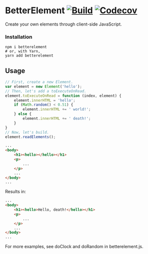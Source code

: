 # BetterElement [![Build](https://img.shields.io/travis/thatlittlegit/betterelement.svg)](https://travis-ci.org/thatlittlegit/betterelement) [![Codecov](https://img.shields.io/codecov/c/github/thatlittlegit/betterelement.svg)](https://codecov.io/gh/thatlittlegit/betterelement)
Create your own elements through client-side JavaScript.

### Installation
```shell
npm i betterelement
# or, with Yarn,
yarn add betterelement
```
## Usage
```js
// First, create a new Element.
var element = new Element('hello');
// Then, let's add a toExecuteOnRead.
element.toExecuteOnRead = function (index, element) {
	element.innerHTML = 'hello';
	if (Math.random() < 0.51) {
		element.innerHTML += ' world!';
	} else {
		element.innerHTML += ' death!';
	}
}
// Now, let's build.
element.readElements();
```
```HTML
...
<body>
	<h1><hello></hello></h1>
	<p>
		...
	</p>
	...
</body>
...
```
Results in:
```html
...
<body>
	<h1><hello>Hello, death!</hello></h1>
	<p>
		...
	</p>
	...
</body>
...
```

For more examples, see doClock and doRandom in betterelement.js.
